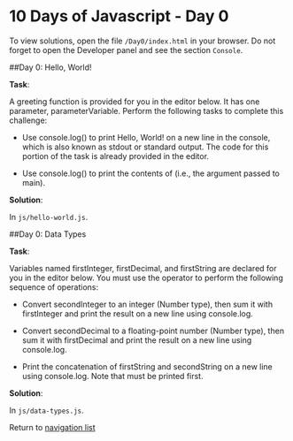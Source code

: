 # 10 Days of Javascript - Day 0

To view solutions, open the file `/Day0/index.html` in your browser.
Do not forget to open the Developer panel and see the section `Console`.

##Day 0: Hello, World!

**Task**:

A greeting function is provided for you in the editor below. 
It has one parameter, parameterVariable. 
Perform the following tasks to complete this challenge:

* Use console.log() to print Hello, World! on a new line in the console,
     which is also known as stdout or standard output. The code for this portion of the task is already provided 
     in the editor.
     
* Use console.log() to print the contents of (i.e., the argument passed to main).


**Solution**:

In `js/hello-world.js`.

##Day 0: Data Types

**Task**:

Variables named firstInteger, firstDecimal, and firstString are declared for you in the editor below.
You must use the operator to perform the following sequence of operations:

* Convert secondInteger to an integer (Number type), then sum it with firstInteger and print the result on 
a new line using console.log.

* Convert secondDecimal to a floating-point number (Number type), then sum it with firstDecimal and print the
 result on a new line using console.log.
 
* Print the concatenation of firstString and secondString on a new line using console.log. Note that must be
 printed first.

**Solution**:

In `js/data-types.js`.

Return to [navigation list](/README.md "navigation list")